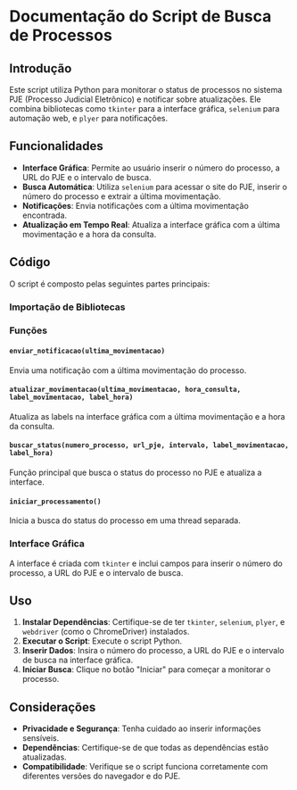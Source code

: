 # Documentação do Script de Busca de Processos

## Introdução

Este script utiliza Python para monitorar o status de processos no sistema PJE (Processo Judicial Eletrônico) e
notificar sobre atualizações. Ele combina bibliotecas como `tkinter` para a interface gráfica, `selenium` para automação
web, e `plyer` para notificações.

## Funcionalidades

- **Interface Gráfica**: Permite ao usuário inserir o número do processo, a URL do PJE e o intervalo de busca.
- **Busca Automática**: Utiliza `selenium` para acessar o site do PJE, inserir o número do processo e extrair a última
  movimentação.
- **Notificações**: Envia notificações com a última movimentação encontrada.
- **Atualização em Tempo Real**: Atualiza a interface gráfica com a última movimentação e a hora da consulta.

## Código

O script é composto pelas seguintes partes principais:

### Importação de Bibliotecas

### Funções

#### `enviar_notificacao(ultima_movimentacao)`

Envia uma notificação com a última movimentação do processo.

#### `atualizar_movimentacao(ultima_movimentacao, hora_consulta, label_movimentacao, label_hora)`

Atualiza as labels na interface gráfica com a última movimentação e a hora da consulta.

#### `buscar_status(numero_processo, url_pje, intervalo, label_movimentacao, label_hora)`

Função principal que busca o status do processo no PJE e atualiza a interface.

#### `iniciar_processamento()`

Inicia a busca do status do processo em uma thread separada.

### Interface Gráfica

A interface é criada com `tkinter` e inclui campos para inserir o número do processo, a URL do PJE e o intervalo de
busca.

## Uso

1. **Instalar Dependências**: Certifique-se de ter `tkinter`, `selenium`, `plyer`, e `webdriver` (como o ChromeDriver)
   instalados.
2. **Executar o Script**: Execute o script Python.
3. **Inserir Dados**: Insira o número do processo, a URL do PJE e o intervalo de busca na interface gráfica.
4. **Iniciar Busca**: Clique no botão "Iniciar" para começar a monitorar o processo.

## Considerações

- **Privacidade e Segurança**: Tenha cuidado ao inserir informações sensíveis.
- **Dependências**: Certifique-se de que todas as dependências estão atualizadas.
- **Compatibilidade**: Verifique se o script funciona corretamente com diferentes versões do navegador e do PJE.